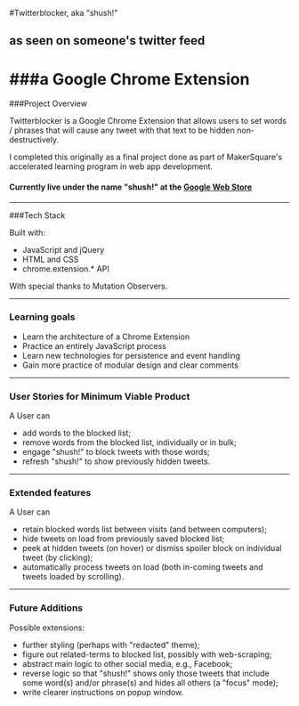 #Twitterblocker, aka "shush!" 
## as seen on someone's twitter feed
###a Google Chrome Extension
==============
###Project Overview

Twitterblocker is a Google Chrome Extension that allows users to set words / phrases that will cause any tweet with that text to be hidden non-destructively.

I completed this originally as a final project done as part of MakerSquare's accelerated learning program in web app development. 

#### Currently live under the name "shush!" at the [Google Web Store](https://chrome.google.com/webstore/detail/shush/bkphldojjhhknjgafgpgahebiefkogog)   
___
###Tech Stack

Built with:
* JavaScript and jQuery
* HTML and CSS
* chrome.extension.* API

With special thanks to Mutation Observers.
___

### Learning goals

* Learn the architecture of a Chrome Extension
* Practice an entirely JavaScript process
* Learn new technologies for persistence and event handling
* Gain more practice of modular design and clear comments

___
### User Stories for Minimum Viable Product

A User can

* add words to the blocked list;
* remove words from the blocked list, individually or in bulk;
* engage "shush!" to block tweets with those words;
* refresh "shush!" to show previously hidden tweets.

___
### Extended features

A User can

* retain blocked words list between visits (and between computers);
* hide tweets on load from previously saved blocked list;
* peek at hidden tweets (on hover) or dismiss spoiler block on individual tweet (by clicking);
* automatically process tweets on load (both in-coming tweets and tweets loaded by scrolling).

___

### Future Additions

Possible extensions:

* further styling (perhaps with "redacted" theme);
* figure out related-terms to blocked list, possibly with web-scraping;
* abstract main logic to other social media, e.g., Facebook;
* reverse logic so that "shush!" shows only those tweets that include some word(s) and/or phrase(s) and hides all others (a "focus" mode);
* write clearer instructions on popup window.
